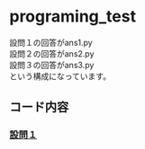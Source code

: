 # programing_test

設問１の回答がans1.py<br>
設問２の回答がans2.py<br>
設問３の回答がans3.py<br>
という構成になっています。

## コード内容
### [設問１](ans1.py)
